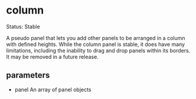 # column

Status: Stable

A pseudo panel that lets you add other panels to be arranged in a column with defined heights. While the column panel is stable, it does have many limitations, including the inability to drag and drop panels within its borders. It may be removed in a future release.

## parameters

* panel
  An array of panel objects
